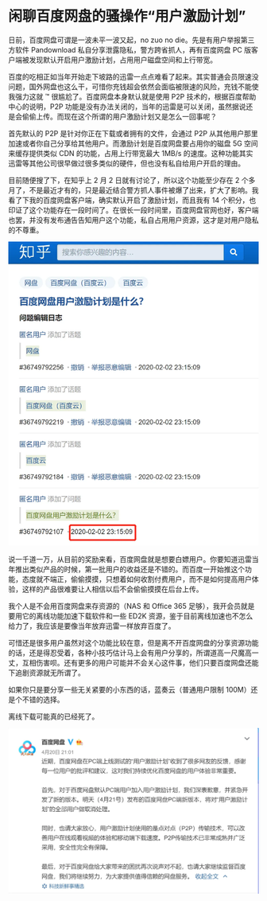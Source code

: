 # 闲聊百度网盘的骚操作“用户激励计划”


日前，百度网盘可谓是一波未平一波又起，no zuo no die。先是有用户举报第三方软件 Pandownload 私自分享泄露隐私，警方跨省抓人，再有百度网盘 PC 版客户端被发现默认开启用户激励计划，占用用户磁盘空间和上行带宽。

<!--more-->

百度的吃相正如当年开始走下坡路的迅雷一点点难看了起来。其实普通会员限速没问题，国外网盘也这么干，可惜你充钱超会依然会面临被限速的风险，充钱不能使我强力这就 ™ 很尴尬了。百度网盘本身默认就是使用 P2P 技术的，根据百度帮助中心的说明，P2P 功能是没有办法关闭的，当年的迅雷是可以关闭，虽然据说还是会偷偷上传。而现在这个所谓的用户激励计划又是怎么一回事呢？

首先默认的 P2P 是针对你正在下载或者拥有的文件，会通过 P2P 从其他用户那里加速或者你自己分享给其他用户。而激励计划是百度网盘要占用你的磁盘 5G 空间来缓存提供类似 CDN 的功能，占用上行带宽最大 1MB/s 的速度。这种功能其实迅雷等其他公司很早做过很多类似的硬件，但也没有私自给用户开启的理由。

目前随便搜了下，在知乎上 2 月 2 日就有讨论了，所以这个功能至少存在 2 个多月了，不是最近才有的，只是最近结合警方抓人事件被爆了出来，扩大了影响。我看了下我的百度网盘客户端，确实默认开启了激励计划，而且我有 14 个积分，也印证了这个功能存在一段时间了。在很长一段时间里，百度网盘官网也好，客户端也罢，并没有发布通告告知用户这个功能，私自占用用户资源，这才是对用户隐私的不尊重。

![知乎讨论](/images/hugo/snapchat-baidu-netdisk/企业微信截图_20200421082344.webp)

说一千道一万，从目前的奖励来看，百度网盘就是想要白嫖用户。你要知道迅雷当年推出类似产品的时候，第一批用户的收益还是不错的。而百度一开始推这个功能，态度就不端正，偷偷摸摸，只想着如何收割付费用户，而不是如何提高用户体验，这样的产品很难要让人相信以后不会偷偷摸摸在后台上传。

我个人是不会用百度网盘来存资源的（NAS 和 Office 365 足够），我开会员就是要用它的离线功能加速下载软件和一些 ED2K 资源，鉴于目前离线加速也不怎么给力了，我应该是要像当年放弃迅雷一样放弃百度了。

可惜还是很多用户虽然对这个功能比较在意，但是离不开百度网盘的分享资源功能的话，还是得忍受着，各种小技巧估计马上会有用户分享的，所谓道高一尺魔高一丈，互相伤害呗。还有更多的用户可能并不会关心这件事，他们只要百度网盘还能下追剧资源就无所谓了。

如果你只是要分享一些无关紧要的小东西的话，蓝奏云（普通用户限制 100M）还是个不错的选择。

离线下载可能真的已经死了。

![百度致歉公告](/images/hugo/snapchat-baidu-netdisk/企业微信截图_20200421082832.webp)

